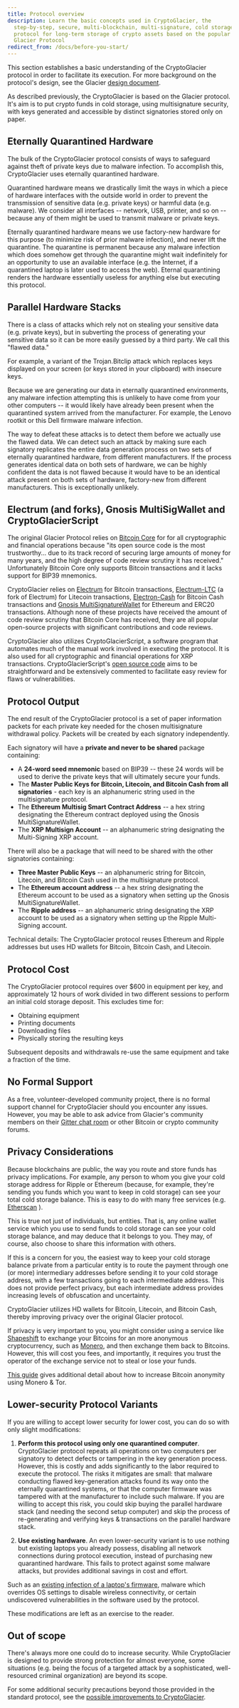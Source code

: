 ```yaml
---
title: Protocol overview
description: Learn the basic concepts used in CryptoGlacier, the
  step-by-step, secure, multi-blockchain, multi-signature, cold storage
  protocol for long-term storage of crypto assets based on the popular
  Glacier Protocol
redirect_from: /docs/before-you-start/
---
```


This section
establishes a basic understanding of the CryptoGlacier protocol in order to
facilitate its execution. For more background on the protocol's design, see
the Glacier [design document](../design-doc/overview.md).

As described previously, the CryptoGlacier is based on the Glacier protocol.
It's aim is to put crypto funds in cold storage, using multisignature
security, with keys generated and accessible by distinct signatories stored
only on paper.

## Eternally Quarantined Hardware

The bulk of the CryptoGlacier protocol consists of ways to safeguard
against theft of private keys due to malware infection. To accomplish this,
CryptoGlacier uses eternally quarantined hardware.

Quarantined hardware means
we drastically limit the ways in which a piece of hardware interfaces with
the outside world in order to prevent the transmission of sensitive data
(e.g. private keys) or harmful data (e.g. malware). We consider all
interfaces -- network, USB, printer, and so on -- because any of them
might be used to transmit malware or private keys.

Eternally quarantined
hardware means we use factory-new hardware for this purpose (to minimize
risk of prior malware infection), and never lift the quarantine. The
quarantine is permanent because any malware infection which does somehow
get through the quarantine might wait indefinitely for an opportunity to use
an available interface (e.g. the Internet, if a quarantined laptop is later
used to access the web). Eternal quarantining renders the hardware
essentially useless for anything else but executing this protocol.

## Parallel Hardware Stacks

There is a class of attacks which rely not on stealing
your sensitive data (e.g. private keys), but in subverting the process of
generating your sensitive data so it can be more easily guessed by a third
party. We call this "flawed data."

For example, a variant of the Trojan.Bitclip attack which replaces keys
displayed on your screen (or keys stored in your clipboard) with insecure keys.

Because we are generating our data in
eternally quarantined environments, any malware infection attempting this is
unlikely to have come from your other computers -- it would likely have
already been present when the quarantined system arrived from the
manufacturer. For example, the Lenovo rootkit or this Dell firmware malware
infection.

The way to defeat these attacks is to detect them before
we actually use the flawed data. We can detect such an attack by making sure
each signatory replicates the entire data generation process on two sets of eternally
quarantined hardware, from different manufacturers. If the process
generates identical data on both sets of hardware, we can be highly
confident the data is not flawed because it would have to be an identical
attack present on both sets of hardware, factory-new from different
manufacturers. This is exceptionally unlikely.


## Electrum (and forks), Gnosis MultiSigWallet and CryptoGlacierScript

The original Glacier Protocol relies on [Bitcoin Core](https://bitcoincore.org/)
for for all cryptographic and financial operations because "its open source
code is the most trustworthy... due to its track record of securing large
amounts of money for many years, and the high degree of code review scrutiny
it has received." Unfortunately Bitcoin Core only supports Bitcoin transactions
and it lacks support for BIP39 mnemonics.

CryptoGlacier relies on [Electrum](https://electrum.org) for Bitcoin
transactions, [Electrum-LTC](https://electrum-ltc.org) (a fork of Electrum) for
Litecoin transactions, [Electron-Cash](https://electroncash.org/) for Bitcoin
Cash transactions and [Gnosis MultiSignatureWallet](https://github.com/gnosis/MultiSigWallet)
for Ethereum and ERC20 transactions. Although none of these projects have
received the amount of code review scrutiny that Bitcoin Core has received,
they are all popular open-source projects with significant contributions and
code reviews.

CryptoGlacier also utilizes CryptoGlacierScript, a software program that
automates much of the manual work involved in executing the protocol. It is
also used for all cryptographic and financial operations for XRP transactions.
CryptoGlacierScript's [open source code](https://github.com/vogelito/CryptoGlacierProtocol)
aims to be straightforward and be extensively commented to facilitate easy
review for flaws or vulnerabilities.

## Protocol Output

The end result of the CryptoGlacier protocol is a set of paper information
packets for each private key needed for the chosen multisignature withdrawal
policy. Packets will be created by each signatory independently.

Each signatory will have a **private and never to be shared** package containing:

* A **24-word seed mnemonic** based on BIP39 -- these 24 words will be used to
derive the private keys that will ultimately secure your funds.
* The **Master Public Keys for Bitcoin, Litecoin, and Bitcoin Cash from all
signatories** - each key is an alphanumeric string used in the multisignature
protocol.
* The **Ethereum Multisig Smart Contract Address** -- a hex string designating
the Ethereum contract deployed using the Gnosis MultiSignatureWallet.
* The **XRP Multisign Account** -- an alphanumeric string designating the
Multi-Signing XRP account.

There will also be a package that will need to be shared with the other
signatories containing:
* **Three Master Public Keys** -- an alphanumeric string for Bitcoin, Litecoin,
and Bitcoin Cash used in the multisignature protocol.
* The **Ethereum account address** -- a hex string designating the Ethereum
account to be used as a signatory when setting up the Gnosis
MultiSignatureWallet.
* The **Ripple address** -- an alphanumeric string designating the XRP
account to be used as a signatory when setting up the Ripple Multi-Signing
account.

Technical details: The CryptoGlacier protocol reuses Ethereum and Ripple
addresses but uses HD wallets for Bitcoin, Bitcoin Cash, and Litecoin.

## Protocol Cost

The CryptoGlacier protocol requires over $600 in equipment per key, and
approximately 12 hours of work divided in two different sessions to perform an
initial cold storage deposit. This excludes time for:

* Obtaining equipment
* Printing documents
* Downloading files
* Physically storing the resulting keys

Subsequent deposits and withdrawals re-use the same equipment and take a
fraction of the time.

## No Formal Support

As a free, volunteer-developed community project, there is no formal support
channel for CryptoGlacier should you encounter any issues. However, you may be able to
ask advice from Glacier's community members on their [Gitter chat room](https://gitter.im/glacierprotocol/Lobby)
or other Bitcoin or crypto community forums.

## Privacy Considerations

Because blockchains are public, the way you route and store funds has
privacy implications. For example, any person to whom you give your cold storage
address for Ripple or Ethereum (because, for example, they're sending you funds
which you want to keep in cold storage) can see your total cold storage balance.
This is easy to do with many free services (e.g. [Etherscan](https://etherscan.io/) ).

This is true not just of individuals, but entities. That is, any online wallet
service which you use to send funds to cold storage can see your cold storage
balance, and may deduce that it belongs to you. They may, of course, also choose
to share this information with others.

If this is a concern for you, the easiest way to keep your
cold storage balance private from a particular entity is to route the
payment through one (or more) intermediary addresses before sending it to
your cold storage address, with a few transactions going to each
intermediate address. This does not provide perfect privacy, but each
intermediate address provides increasing levels of obfuscation and
uncertainty.

CryptoGlacier utilizes HD wallets for Bitcoin, Litecoin, and Bitcoin Cash,
thereby improving privacy over the original Glacier protocol.

If privacy is very important to you, you might consider using
a service like
[Shapeshift](https://shapeshift.io/#/coins)
to exchange your Bitcoins for an more anonymous cryptocurrency, such as
[Monero](http://monero.org/),
and then exchange them back to Bitcoins.
However, this will cost you fees, and importantly, it requires you trust the
operator of the exchange service not to steal or lose your
funds.

[This guide](https://bitcoinnewsmagazine.com/how-to-use-monero-to-anonymize-bitcoin/)
gives additional detail about how to increase Bitcoin anonymity using Monero &
Tor.

## Lower-security Protocol Variants

If you are willing to accept lower security for lower cost, you can do so with only slight modifications:

1. **Perform this protocol using only one quarantined computer**. CryptoGlacier protocol
repeats all operations on two computers per signatory to detect defects or tampering in
the key generation process. However, this is costly and adds significantly
to the labor required to execute the protocol. The risks it mitigates are
small: that malware conducting flawed key-generation attacks found its way
onto the eternally quarantined systems, or that the computer firmware was
tampered with at the manufacturer to include such malware. If you are
willing to accept this risk, you could skip buying the parallel hardware
stack (and needing the second setup computer) and skip the process of
re-generating and verifying keys & transactions on the parallel hardware
stack.

2. **Use existing hardware**. An even lower-security variant is to use nothing
but existing laptops you already possess, disabling all network
connections during protocol execution, instead of purchasing new
quarantined hardware. This fails to protect against some malware
attacks, but provides additional savings in cost and effort.

Such as an
[existing infection of a laptop's firmware](https://www.youtube.com/watch?v=sNYsfUNegEA),
malware which overrides
OS settings to disable wireless connectivity, or certain undiscovered
vulnerabilities in the software used by the protocol.

These modifications are left as an exercise to the reader.

## Out of scope

There's always more one could do to increase security. While
CryptoGlacier is designed to provide strong protection for almost everyone, some
situations (e.g. being the focus of a targeted attack by a sophisticated,
well-resourced criminal organization) are beyond its scope.

For some
additional security precautions beyond those provided in the standard
protocol, see the [possible improvements to CryptoGlacier](../extend/improvements.md).
